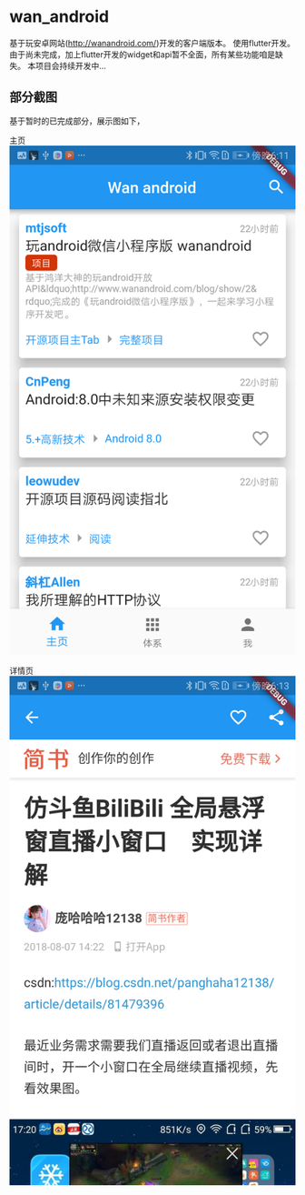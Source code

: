 # wan_android

基于玩安卓网站(http://wanandroid.com/)开发的客户端版本。
使用flutter开发。
由于尚未完成，加上flutter开发的widget和api暂不全面，所有某些功能咱是缺失。
本项目会持续开发中...

## 部分截图

基于暂时的已完成部分，展示图如下，

主页
![主页](screenshot/device-2018-08-14-181144.png)

详情页
![详情页](screenshot/device-2018-08-14-181335.png)
